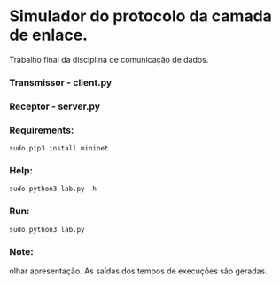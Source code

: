 # Simulador do protocolo da camada de enlace.

Trabalho final da disciplina de comunicação de dados.

### Transmissor - client.py
### Receptor - server.py

### Requirements: 
`sudo pip3 install mininet`

### Help:
`sudo python3 lab.py -h`

### Run:
`sudo python3 lab.py`

### Note: 
olhar apresentação. 
As saídas dos tempos de execuções são geradas.
